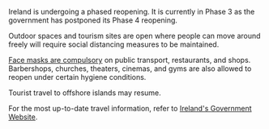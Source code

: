 Ireland is undergoing a phased reopening. It is currently in Phase 3 as the government has postponed its Phase 4 reopening.

Outdoor spaces and tourism sites are open where people can move around freely will require social distancing measures to be maintained.

[Face masks are compulsory](https://www.garda.com/crisis24/news-alerts/354916/ireland-face-masks-compulsory-on-public-transport-as-government-further-eases-lockdown-restrictions-from-june-29-update-9) on public transport, restaurants, and shops. Barbershops, churches, theaters, cinemas, and gyms are also allowed to reopen under certain hygiene conditions.

Tourist travel to offshore islands may resume.

For the most up-to-date travel information, refer to [Ireland's Government Website](https://www.gov.ie/en/campaigns/c36c85-covid-19-coronavirus/).
